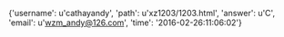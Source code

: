 {'username': u'cathayandy', 'path': u'xz1203/1203.html', 'answer': u'C', 'email': u'wzm_andy@126.com', 'time': '2016-02-26:11:06:02'}